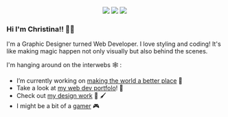 <p align="center">
<img src="https://media.giphy.com/media/aQCCNezRpb9Hq/giphy.gif"/>
  <img src="https://media.giphy.com/media/aQCCNezRpb9Hq/giphy.gif"/>
  <img src="https://media.giphy.com/media/aQCCNezRpb9Hq/giphy.gif"/>
  </p>
  

### Hi I'm Christina!! 🦄✨
I'm a Graphic Designer turned Web Developer. I love styling and coding! It's like making magic happen not only visually but also behind the scenes. 

I'm hanging around on the interwebs 🕸️ :

- I’m currently working on [making the world a better place](https://huemanistic.org/) 🌱 
- Take a look at [my web dev portfolo](https://www.christinaharris.dev/)! 📘 
- Check out [my design work](https://christinaharris.design/) 🎨 🖌️ 
- I might be a bit of a [gamer](https://psnprofiles.com/imriven) 🎮 

